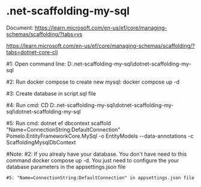 # .net-scaffolding-my-sql
Document: 
https://learn.microsoft.com/en-us/ef/core/managing-schemas/scaffolding/?tabs=vs

https://learn.microsoft.com/en-us/ef/core/managing-schemas/scaffolding/?tabs=dotnet-core-cli

#1: Open command line: D:\.net-scaffolding-my-sql\dotnet-scaffolding-my-sql

#2: Run docker compose to create new mysql: docker compose up -d

#3: Create database in script.sql file

#4: Run cmd: CD D:\.net-scaffolding-my-sql\dotnet-scaffolding-my-sql\dotnet-scaffolding-my-sql

#5: Run cmd: dotnet ef dbcontext scaffold "Name=ConnectionString:DefaultConnection" Pomelo.EntityFrameworkCore.MySql -o EntityModels --data-annotations -c ScaffoldingMysqlDbContext

#Note:
	#2: If you alrealy have your database. You don't have need to this command docker compose up -d. You just need to configure the your database parameters in the appsettings.json file
	
	#5: "Name=ConnectionString:DefaultConnection" in appsettings.json file
